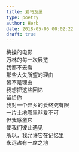 ```yaml
---  
title: 爱乌及屋  
type: poetry  
author: Herb  
date: 2018-05-05 00:02:22  
draft: true
---  
```

梅操的电影  
万林的每一次展览  
我都不去看    
那些大失所望的理由  
皆不是理由  
我想把这些回忆  
留给你    
我对一个异乡的爱终究有限  
一片土地哪里非爱不可  
但我感激它  
使我们彼此遇见    
所以，我允许它在记忆里  
永远占有一席之地